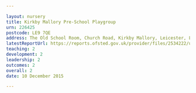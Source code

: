 ```yaml
---

layout: nursery
title: Kirkby Mallory Pre-School Playgroup
urn: 226425
postcode: LE9 7QE
address: The Old School Room, Church Road, Kirkby Mallory, Leicester, Leicestershire, LE9 7QE
latestReportUrl: https://reports.ofsted.gov.uk/provider/files/2534222/urn/226425.pdf
teaching: 2
development: 2
leadership: 2
outcomes: 2
overall: 2
date: 10 December 2015

---
```

